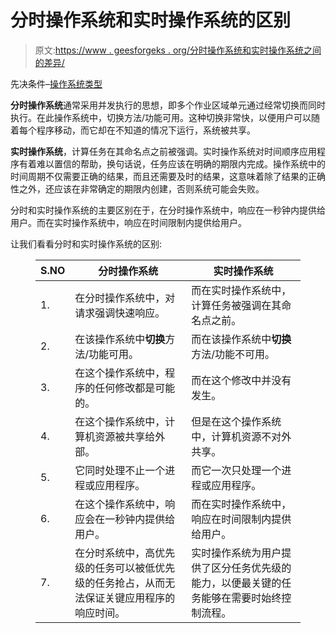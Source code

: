 # 分时操作系统和实时操作系统的区别

> 原文:[https://www . geesforgeks . org/分时操作系统和实时操作系统之间的差异/](https://www.geeksforgeeks.org/difference-between-time-sharing-os-and-real-time-os/)

先决条件–[操作系统类型](https://www.geeksforgeeks.org/types-of-operating-systems/)

**分时操作系统**通常采用并发执行的思想，即多个作业区域单元通过经常切换而同时执行。在此操作系统中，切换方法/功能可用。这种切换非常快，以便用户可以随着每个程序移动，而它却在不知道的情况下运行，系统被共享。

**实时操作系统**，计算任务在其命名点之前被强调。实时操作系统对时间顺序应用程序有着难以置信的帮助，换句话说，任务应该在明确的期限内完成。操作系统中的时间周期不仅需要正确的结果，而且还需要及时的结果，这意味着除了结果的正确性之外，还应该在非常确定的期限内创建，否则系统可能会失败。

分时和实时操作系统的主要区别在于，在分时操作系统中，响应在一秒钟内提供给用户。而在实时操作系统中，响应在时间限制内提供给用户。

让我们看看分时和实时操作系统的区别:

<figure class="table">

| S.NO | 分时操作系统 | 实时操作系统 |
| --- | --- | --- |
| 1. | 在分时操作系统中，对请求强调快速响应。 | 而在实时操作系统中，计算任务被强调在其命名点之前。 |
| 2. | 在该操作系统中**切换**方法/功能可用。 | 而在该操作系统中**切换**方法/功能不可用。 |
| 3. | 在这个操作系统中，程序的任何修改都是可能的。 | 而在这个修改中并没有发生。 |
| 4. | 在这个操作系统中，计算机资源被共享给外部。 | 但是在这个操作系统中，计算机资源不对外共享。 |
| 5. | 它同时处理不止一个进程或应用程序。 | 而它一次只处理一个进程或应用程序。 |
| 6. | 在这个操作系统中，响应会在一秒钟内提供给用户。 | 而在实时操作系统中，响应在时间限制内提供给用户。 |
| 7. | 在分时系统中，高优先级的任务可以被低优先级的任务抢占，从而无法保证关键应用程序的响应时间。 | 实时操作系统为用户提供了区分任务优先级的能力，以便最关键的任务能够在需要时始终控制流程。 |

</figure>